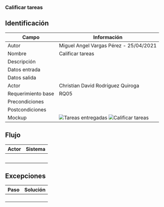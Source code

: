 ### Calificar tareas
## Identificación 

| Campo | Información |
|-------|-------|
| Autor | Miguel Angel Vargas Pérez - 25/04/2021 |
| Nombre | Calificar tareas |
| Descripción |   |
| Datos entrada |  |
| Datos salida |  |
| Actor | Christian David Rodríguez Quiroga |
| Requerimiento base | RQ05 |
| Precondiciones |  |
| Postcondiciones |  |
| Mockup | ![Tareas entregadas](https://user-images.githubusercontent.com/79241017/116012983-45b41d80-a5f3-11eb-81a1-b2ab628e6c1f.png) ![Calificar tareas](https://user-images.githubusercontent.com/79241017/116012989-49e03b00-a5f3-11eb-9e58-534ec00aaf8d.png) |

## Flujo
| Actor | Sistema |
|-------|-------|
|  |  |
|  |  |
|  |  |
|  |  |
|  |  |

## Excepciones
| Paso | Solución |
|-------|-------|
|  |  |
|  |  |
|  |  |
|  |  |